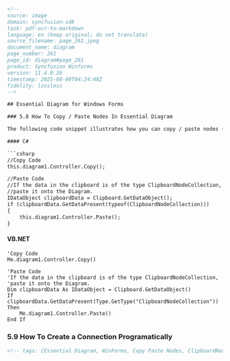 ```html
<!-- 
source: image
domain: syncfusion-sdk
task: pdf-ocr-to-markdown
language: en (keep original; do not translate)
source_filename: page_261.jpeg
document_name: diagram
page_number: 261
page_id: diagram#page_261
product: Syncfusion Winforms
version: 11.4.0.26
timestamp: 2025-08-09T04:24:48Z
fidelity: lossless
-->

## Essential Diagram for Windows Forms

### 5.8 How To Copy / Paste Nodes In Essential Diagram

The following code snippet illustrates how you can copy / paste nodes (symbol, shape, or link) in Essential Diagram.

#### C#

```csharp
//Copy Code
this.diagram1.Controller.Copy();

//Paste Code
//If the data in the clipboard is of the type ClipboardNodeCollection,
//paste it onto the Diagram.
IDataObject clipboardData = Clipboard.GetDataObject();
if (clipboardData.GetDataPresent(typeof(ClipboardNodeCollection)))
{
    this.diagram1.Controller.Paste();
}
```

#### VB.NET

```vb.net
'Copy Code
Me.diagram1.Controller.Copy()

'Paste Code
'If the data in the clipboard is of the type ClipboardNodeCollection,
'paste it onto the Diagram.
Dim clipboardData As IDataObject = Clipboard.GetDataObject()
If clipboardData.GetDataPresent(Type.GetType("ClipboardNodeCollection"))
Then
    Me.diagram1.Controller.Paste()
End If
```

### 5.9 How To Create a Connection Programatically
```html
<!-- tags: [Essential Diagram, WinForms, Copy Paste Nodes, ClipboardNodeCollection, Controller, Paste] keywords: [C#, VB.NET, Diagram, Nodes, Connections, Clipboard, DataObject, GetDataPresent, GetType] -->
```